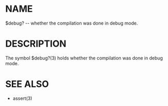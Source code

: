 # NAME
$debug? -- whether the compilation was done in debug mode.

# DESCRIPTION
The symbol $debug?(3) holds whether the compilation was done in debug mode.

# SEE ALSO
- assert(3)
